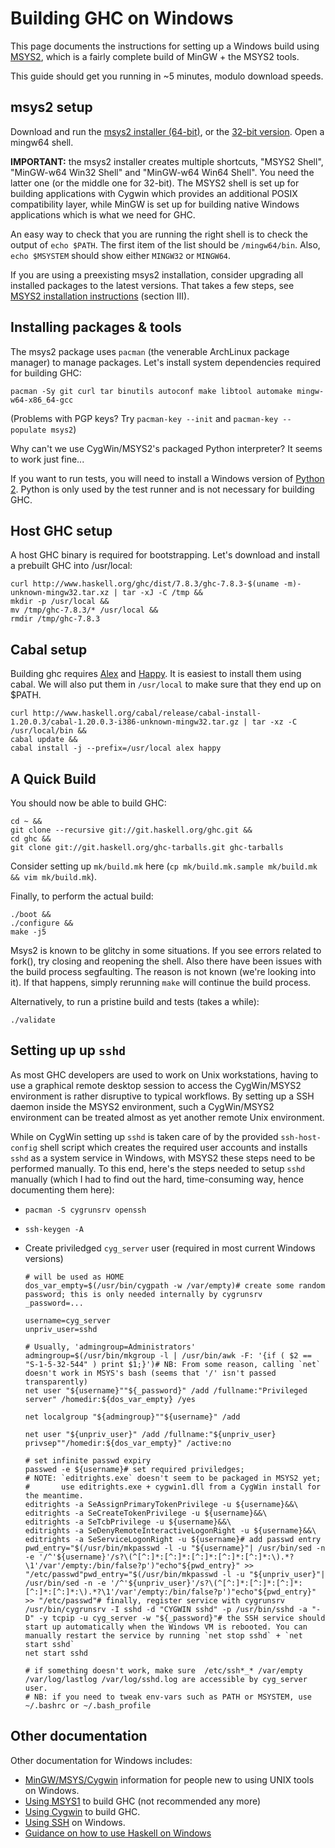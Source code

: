 # Building GHC on Windows


This page documents the instructions for setting up a Windows build using [ MSYS2](http://sourceforge.net/projects/msys2/), which is a fairly complete build of MinGW + the MSYS2 tools.


This guide should get you running in \~5 minutes, modulo download speeds.

## msys2 setup


Download and run the [ msys2 installer (64-bit)](http://sourceforge.net/projects/msys2/files/latest/download), or the [ 32-bit version](http://sourceforge.net/projects/msys2/files/Base/i686/msys2-i686-20140910.exe/download). Open a mingw64 shell.

**IMPORTANT:** the msys2 installer creates multiple shortcuts, "MSYS2 Shell", "MinGW-w64 Win32 Shell" and "MinGW-w64 Win64 Shell". You need the latter one (or the middle one for 32-bit). The MSYS2 shell is set up for building applications with Cygwin which provides an additional POSIX compatibility layer, while MinGW is set up for building native Windows applications which is what we need for GHC. 


An easy way to check that you are running the right shell is to check the output of `echo $PATH`. The first item of the list should be `/mingw64/bin`. Also, `echo $MSYSTEM` should show either `MINGW32` or `MINGW64`.


If you are using a preexisting msys2 installation, consider upgrading all installed packages to the latest versions. That takes a few steps, see [ MSYS2 installation instructions](http://sourceforge.net/p/msys2/wiki/MSYS2%20installation/) (section III).

## Installing packages & tools


The msys2 package uses `pacman` (the venerable ArchLinux package manager) to manage packages. Let's install system dependencies required for building GHC:

```wiki
pacman -Sy git curl tar binutils autoconf make libtool automake mingw-w64-x86_64-gcc
```


(Problems with PGP keys? Try `pacman-key --init` and `pacman-key --populate msys2`)


Why can't we use CygWin/MSYS2's packaged Python interpreter? It seems to work just fine...


If you want to run tests, you will need to install a Windows version of [ Python 2](https://www.python.org/download/releases/2.7.8/). Python is only used by the test runner and is not necessary for building GHC.

## Host GHC setup


A host GHC binary is required for bootstrapping. Let's download and install a prebuilt GHC into /usr/local:

```wiki
curl http://www.haskell.org/ghc/dist/7.8.3/ghc-7.8.3-$(uname -m)-unknown-mingw32.tar.xz | tar -xJ -C /tmp &&
mkdir -p /usr/local &&
mv /tmp/ghc-7.8.3/* /usr/local &&
rmdir /tmp/ghc-7.8.3
```

## Cabal setup


Building ghc requires [ Alex](http://www.haskell.org/alex/) and [ Happy](http://www.haskell.org/happy/). It is easiest to install them using cabal. We will also put them in `/usr/local` to make sure that they end up on $PATH.

```wiki
curl http://www.haskell.org/cabal/release/cabal-install-1.20.0.3/cabal-1.20.0.3-i386-unknown-mingw32.tar.gz | tar -xz -C /usr/local/bin &&
cabal update &&
cabal install -j --prefix=/usr/local alex happy
```

## A Quick Build


You should now be able to build GHC:

```wiki
cd ~ &&
git clone --recursive git://git.haskell.org/ghc.git &&
cd ghc &&
git clone git://git.haskell.org/ghc-tarballs.git ghc-tarballs
```


Consider setting up `mk/build.mk` here (`cp mk/build.mk.sample mk/build.mk && vim mk/build.mk`).


Finally, to perform the actual build:

```wiki
./boot &&
./configure &&
make -j5
```


Msys2 is known to be glitchy in some situations. If you see errors related to fork(), try closing and reopening the shell. Also there have been issues with the build process segfaulting. The reason is not known (we're looking into it). If that happens, simply rerunning `make` will continue the build process.


Alternatively, to run a pristine build and tests (takes a while):

```wiki
./validate
```

## Setting up up `sshd`


As most GHC developers are used to work on Unix workstations, having to use a graphical remote desktop session to access the CygWin/MSYS2 environment is rather disruptive to typical workflows. By setting up a SSH daemon inside the MSYS2 environment, such a CygWin/MSYS2 environment can be treated almost as yet another remote Unix environment.


While on CygWin setting up `sshd` is taken care of by the provided `ssh-host-config` shell script which creates the required user accounts and installs `sshd` as a system service in Windows, with MSYS2 these steps need to be performed manually. To this end, here's the steps needed to setup `sshd` manually (which I had to find out the hard, time-consuming way, hence documenting them here):

- `pacman -S cygrunsrv openssh`
- `ssh-keygen -A`

- Create priviledged `cyg_server` user (required in most current Windows versions)

  ```
  # will be used as HOME
  dos_var_empty=$(/usr/bin/cygpath -w /var/empty)# create some random password; this is only needed internally by cygrunsrv
  _password=... 

  username=cyg_server
  unpriv_user=sshd

  # Usually, 'admingroup=Administrators'
  admingroup=$(/usr/bin/mkgroup -l | /usr/bin/awk -F: '{if ( $2 == "S-1-5-32-544" ) print $1;}')# NB: From some reason, calling `net` doesn't work in MSYS's bash (seems that '/' isn't passed transparently)
  net user "${username}""${_password}" /add /fullname:"Privileged server" /homedir:${dos_var_empty} /yes

  net localgroup "${admingroup}""${username}" /add

  net user "${unpriv_user}" /add /fullname:"${unpriv_user} privsep""/homedir:${dos_var_empty}" /active:no

  # set infinite passwd expiry
  passwed -e ${username}# set required priviledges; 
  # NOTE: `editrights.exe` doesn't seem to be packaged in MSYS2 yet;
  #       use editrights.exe + cygwin1.dll from a CygWin install for the meantime.
  editrights -a SeAssignPrimaryTokenPrivilege -u ${username}&&\
  editrights -a SeCreateTokenPrivilege -u ${username}&&\
  editrights -a SeTcbPrivilege -u ${username}&&\
  editrights -a SeDenyRemoteInteractiveLogonRight -u ${username}&&\
  editrights -a SeServiceLogonRight -u ${username}# add passwd entry
  pwd_entry="$(/usr/bin/mkpasswd -l -u "${username}"| /usr/bin/sed -n -e '/^'${username}'/s?\(^[^:]*:[^:]*:[^:]*:[^:]*:[^:]*:\).*?\1'/var'/empty:/bin/false?p')"echo"${pwd_entry}" >> "/etc/passwd"pwd_entry="$(/usr/bin/mkpasswd -l -u "${unpriv_user}"| /usr/bin/sed -n -e '/^'${unpriv_user}'/s?\(^[^:]*:[^:]*:[^:]*:[^:]*:[^:]*:\).*?\1'/var'/empty:/bin/false?p')"echo"${pwd_entry}" >> "/etc/passwd"# finally, register service with cygrunsrv
  /usr/bin/cygrunsrv -I sshd -d "CYGWIN sshd" -p /usr/bin/sshd -a "-D" -y tcpip -u cyg_server -w "${_password}"# the SSH service should start up automatically when the Windows VM is rebooted. You can manually restart the service by running `net stop sshd` + `net start sshd`
  net start sshd

  # if something doesn't work, make sure  /etc/ssh*_* /var/empty /var/log/lastlog /var/log/sshd.log are accessible by cyg_server user.
  # NB: if you need to tweak env-vars such as PATH or MSYSTEM, use ~/.bashrc or ~/.bash_profile
  ```

## Other documentation


Other documentation for Windows includes:

- [MinGW/MSYS/Cygwin](building/platforms/windows) information for people new to using UNIX tools on Windows.
- [Using MSYS1](building/preparation/windows/msy-s1) to build GHC (not recommended any more)
- [Using Cygwin](building/windows/cygwin) to build GHC.
- [Using SSH](building/windows/ssh) on Windows.
- [ Guidance on how to use Haskell on Windows](http://www.haskell.org/haskellwiki/Windows)